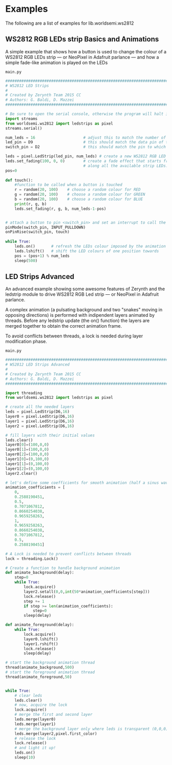 # Examples

The following are a list of examples for lib.worldsemi.ws2812

## WS2812 RGB LEDs strip Basics and Animations


A simple example that shows how a button is used to change the colour of a WS2812 RGB
LEDs strip — or NeoPixel in Adafruit parlance — and how a simple fade-like animation is played on the LEDs


```main.py```

```python
################################################################################
# WS2812 LED Strips
#
# Created by Zerynth Team 2015 CC
# Authors: G. Baldi, D. Mazzei
################################################################################

# Be sure to open the serial console, otherwise the program will halt if the console buffer is full. 
import streams
from worldsemi.ws2812 import ledstrips as pixel
streams.serial()

num_leds = 16                     # adjust this to match the number of LEDs on your strip
led_pin = D9                      # this should match the data pin of the LED strip
switch_pin = D2                   # this should match the pin to which the button is connected

leds = pixel.LedStrip(led_pin, num_leds) # create a new WS2812 RGB LED strip composed of <num_leds> LEDs and connected to pin led_pin
leds.set_fading(100, 0, 0)        # create a fade effect that starts from red=100 and goes to RGB=0,0,0 
                                  # along all the available strip LEDs. This is a static setup of the LEDs
pos=0
  
def touch():    
    #function to be called when a button is touched  
    r = random(20, 100)    # choose a random colour for RED
    g = random(20, 100)    # choose a random colour for GREEN
    b = random(20, 100)    # choose a random colour for BLUE
    print(r, g, b)
    leds.set_fading(r, g, b, num_leds-1-pos) 


# attach a button to pin <switch_pin> and set an interrupt to call the touched function. The button should connect the pin to Vcc.
pinMode(switch_pin, INPUT_PULLDOWN)
onPinRise(switch_pin, touch)    
    
while True:
    leds.on()       # refresh the LEDs colour imposed by the animation
    leds.lshift()   # shift the LED colours of one position towards
    pos = (pos+1) % num_leds
    sleep(500)


```
## LED Strips Advanced


An advanced example showing some awesome features of Zerynth and the ledstrip module to drive WS2812 RGB Led strip — or NeoPixel in Adafruit parlance.

A complex animation (a pulsating background and two "snakes" moving in opposing
directions) is performed with indipendent layers animated by threads. Before any ledstrip
update (the on() function) the layers are merged together to obtain the correct animation frame.

To avoid conflicts between threads, a lock is needed during layer modification phase.


```main.py```

```python
################################################################################
# WS2812 LED Strips Advanced
#
# Created by Zerynth Team 2015 CC
# Authors: G. Baldi, D. Mazzei
################################################################################

import threading
from worldsemi.ws2812 import ledstrips as pixel

# create all the needed layers
leds = pixel.LedStrip(D6,16)
layer0 = pixel.LedStrip(D6,16)
layer1 = pixel.LedStrip(D6,16)
layer2 = pixel.LedStrip(D6,16)

# fill layers with their initial values
leds.clear()
layer0[0]=(100,0,0)
layer0[1]=(100,0,0)
layer0[2]=(100,0,0)
layer1[0]=(0,100,0)
layer1[1]=(0,100,0)
layer1[2]=(0,100,0)    
layer2.clear()

# let's define some coefficients for smooth animation (half a sinus wave)
animation_coefficients = [
    0,
    0.2588190451,
    0.5,
    0.7071067812,
    0.8660254038,
    0.9659258263,
    1,
    0.9659258263,
    0.8660254038,
    0.7071067812,
    0.5,
    0.2588190451]

# A Lock is needed to prevent conflicts between threads
lock = threading.Lock()

# Create a function to handle background animation
def animate_background(delay):
    step=0
    while True:
        lock.acquire()
        layer2.setall(0,0,int(50*animation_coefficients[step]))
        lock.release()
        step += 1
        if step >= len(animation_coefficients):
            step=0
        sleep(delay)

def animate_foreground(delay):
    while True:
        lock.acquire()
        layer0.lshift()
        layer1.rshift()
        lock.release()
        sleep(delay)

# start the background animation thread
thread(animate_background,500)
# start the foreground animation thread
thread(animate_foreground,50)


while True:
    # clear leds
    leds.clear()
    # now, acquire the lock
    lock.acquire()
    # merge the first and second layer
    leds.merge(layer0)
    leds.merge(layer1)
    # merge the background layer only where leds is transparent (0,0,0) 
    leds.merge(layer2,pixel.first_color)
    # release the lock
    lock.release()
    # and light it up!
    leds.on()
    sleep(10)
    
```

